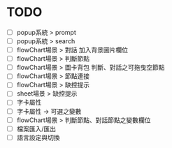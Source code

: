 # TODO

- [ ] popup系統 > prompt
- [ ] popup系統 > search
- [ ] flowChart場景 > 對話 加入背景圖片欄位
- [ ] flowChart場景 > 判斷節點
- [ ] flowChart場景 > 圖卡背包 判斷、對話之可拖曳空節點
- [ ] flowChart場景 > 節點連接
- [ ] flowChart場景 > 缺控提示
- [ ] sheet場景 > 缺控提示
- [ ] 字卡屬性
- [ ] 字卡屬性 -> 可選之變數
- [ ] flowChart場景 > 判斷節點、對話節點之變數欄位
- [ ] 檔案匯入/匯出
- [ ] 語言設定與切換